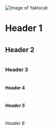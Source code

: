 ![Image of Yaktocat](https://octodex.github.com/images/yaktocat.png)
# <H1> Header 1
# <H2> Header 2
# <H3> Header 3
# <H4> Header 4
# <H5> Header 5
# <H6> Header 6
